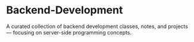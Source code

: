 # Backend-Development
A curated collection of backend development classes, notes, and projects — focusing on server-side programming concepts.
